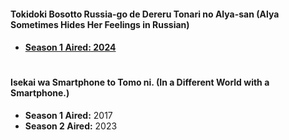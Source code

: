<h4>Tokidoki Bosotto Russia-go de Dereru Tonari no Alya-san (Alya Sometimes Hides Her Feelings in Russian)<h4>
<ul>
  <li><a href="https://github.com/DevMoony/Anime-ChatSonic-Suggest/tree/main/Alya%20Sometimes%20Hides%20Her%20Feelings%20in%20Russian/Season1"><strong>Season 1 Aired:</strong> 2024</a></li>
</ul>
<h1></h1>
<h4>Isekai wa Smartphone to Tomo ni. (In a Different World with a Smartphone.)</h4>
<ul>
  <li><strong>Season 1 Aired:</strong> 2017</li>
  <li><strong>Season 2 Aired:</strong> 2023</li>
</ul>
